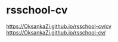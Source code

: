 # rsschool-cv
https://OksankaZi.github.io/rsschool-cv/cv  
https://OksankaZi.github.io/rsschool-cv/
